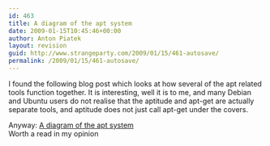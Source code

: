 ```yaml
---
id: 463
title: A diagram of the apt system
date: 2009-01-15T10:45:46+00:00
author: Anton Piatek
layout: revision
guid: http://www.strangeparty.com/2009/01/15/461-autosave/
permalink: /2009/01/15/461-autosave/
---
```

I found the following blog post which looks at how several of the apt related tools function together. It is interesting, well it is to me, and many Debian and Ubuntu users do not realise that the aptitude and apt-get are actually separate tools, and aptitude does not just call apt-get under the covers.

Anyway: [A diagram of the apt system  
](http://algebraicthunk.net/~dburrows/blog/entry/apt-system-diagram/) Worth a read in my opinion[](http://algebraicthunk.net/~dburrows/blog/entry/apt-system-diagram/)